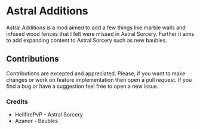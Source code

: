 # Astral Additions
Astral Additions is a mod aimed to add a few things like marble walls and infused wood fences that I felt were missed in Astral Sorcery. Further it aims to add expanding content to Astral Sorcery such as new baubles.

## Contributions
Contributions are excepted and appreciated. Please, if you want to make changes or work on feature implementation then open a pull request. If you find a bug or have a suggestion feel free to open a new issue.

### Credits
- HellfirePvP - Astral Sorcery
- Azanor - Baubles
